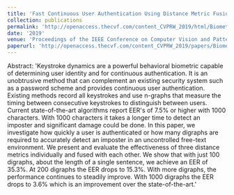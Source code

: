```yaml
---
title: 'Fast Continuous User Authentication Using Distance Metric Fusion of Free-Text Keystroke Data'
collection: publications
permalink: 'http://openaccess.thecvf.com/content_CVPRW_2019/html/Biometrics/Ayotte_Fast_Continuous_User_Authentication_Using_Distance_Metric_Fusion_of_Free-Text_CVPRW_2019_paper.html'
date: '2019'
venue: 'Proceedings of the IEEE Conference on Computer Vision and Pattern Recognition Workshops (CVPR)'
paperurl: 'http://openaccess.thecvf.com/content_CVPRW_2019/papers/Biometrics/Ayotte_Fast_Continuous_User_Authentication_Using_Distance_Metric_Fusion_of_Free-Text_CVPRW_2019_paper.pdf'
---
```

Abstract: 'Keystroke dynamics are a powerful behavioral biometric capable of determining user identity and for continuous authentication. It is an unobtrusive method that can complement an existing security system such as a password scheme and provides continuous user authentication. Existing methods record all keystrokes and use n-graphs that measure the timing between consecutive keystrokes to distinguish between users. Current state-of-the-art algorithms report EER's of 7.5% or higher with 1000 characters. With 1000 characters it takes a longer time to detect an imposter and significant damage could be done. In this paper, we investigate how quickly a user is authenticated or how many digraphs are required to accurately detect an imposter in an uncontrolled free-text environment. We present and evaluate the effectiveness of three distance metrics individually and fused with each other. We show that with just 100 digraphs, about the length of a single sentence, we achieve an EER of 35.3%. At 200 digraphs the EER drops to 15.3%. With more digraphs, the performance continues to steadily improve. With 1000 digraphs the EER drops to 3.6% which is an improvement over the state-of-the-art.'